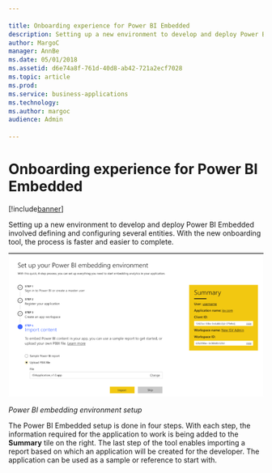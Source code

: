 ```yaml
---

title: Onboarding experience for Power BI Embedded
description: Setting up a new environment to develop and deploy Power BI Embedded involved defining and configuring several entities.
author: MargoC
manager: AnnBe
ms.date: 05/01/2018
ms.assetid: d6e74a8f-761d-40d8-ab42-721a2ecf7028
ms.topic: article
ms.prod: 
ms.service: business-applications
ms.technology: 
ms.author: margoc
audience: Admin

---
```

#  Onboarding experience for Power BI Embedded 




[!include[banner](../../../includes/banner.md)]

Setting up a new environment to develop and deploy Power BI Embedded involved
defining and configuring several entities. With the new onboarding tool, the
process is faster and easier to complete.

![A screenshot of Power BI embedding environment setup](media/onboarding-experience-power-bi-embedded-1.png "A screenshot of Power BI embedding environment setup")

*Power BI embedding environment setup*

The Power BI Embedded setup is done in four steps. With each step, the
information required for the application to work is being added to the
**Summary** tile on the right. The last step of the tool enables importing a
report based on which an application will be created for the developer. The
application can be used as a sample or reference to start with.
